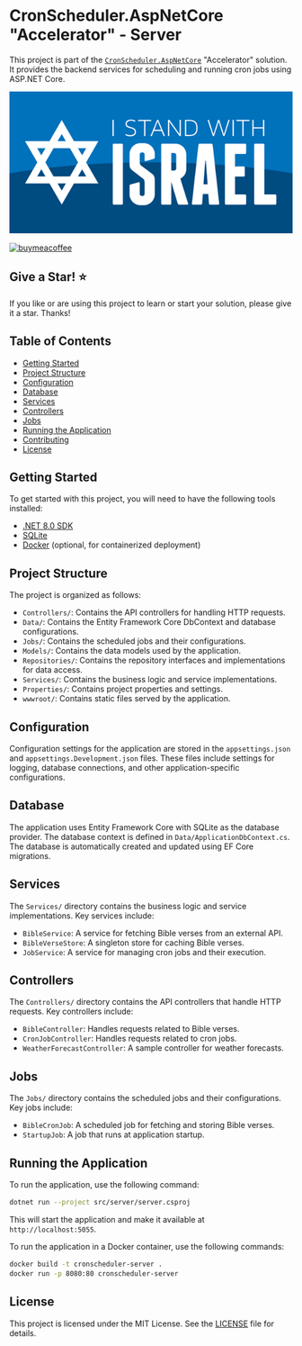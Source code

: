 # CronScheduler.AspNetCore "Accelerator" - Server

This project is part of the [`CronScheduler.AspNetCore`](https://github.com/kdcllc/CronScheduler.AspNetCore) "Accelerator" solution. It provides the backend services for scheduling and running cron jobs using ASP.NET Core.

![I Stand With Israel](../../img/IStandWithIsrael.png)

[![buymeacoffee](https://www.buymeacoffee.com/assets/img/custom_images/orange_img.png)](https://www.buymeacoffee.com/vyve0og)

## Give a Star! :star:

If you like or are using this project to learn or start your solution, please give it a star. Thanks!

## Table of Contents

- [Getting Started](#getting-started)
- [Project Structure](#project-structure)
- [Configuration](#configuration)
- [Database](#database)
- [Services](#services)
- [Controllers](#controllers)
- [Jobs](#jobs)
- [Running the Application](#running-the-application)
- [Contributing](#contributing)
- [License](#license)

## Getting Started

To get started with this project, you will need to have the following tools installed:

- [.NET 8.0 SDK](https://dotnet.microsoft.com/download/dotnet/8.0)
- [SQLite](https://www.sqlite.org/download.html)
- [Docker](https://www.docker.com/products/docker-desktop) (optional, for containerized deployment)

## Project Structure

The project is organized as follows:

- `Controllers/`: Contains the API controllers for handling HTTP requests.
- `Data/`: Contains the Entity Framework Core DbContext and database configurations.
- `Jobs/`: Contains the scheduled jobs and their configurations.
- `Models/`: Contains the data models used by the application.
- `Repositories/`: Contains the repository interfaces and implementations for data access.
- `Services/`: Contains the business logic and service implementations.
- `Properties/`: Contains project properties and settings.
- `wwwroot/`: Contains static files served by the application.

## Configuration

Configuration settings for the application are stored in the `appsettings.json` and `appsettings.Development.json` files. These files include settings for logging, database connections, and other application-specific configurations.

## Database

The application uses Entity Framework Core with SQLite as the database provider. The database context is defined in `Data/ApplicationDbContext.cs`. The database is automatically created and updated using EF Core migrations.

## Services

The `Services/` directory contains the business logic and service implementations. Key services include:

- `BibleService`: A service for fetching Bible verses from an external API.
- `BibleVerseStore`: A singleton store for caching Bible verses.
- `JobService`: A service for managing cron jobs and their execution.

## Controllers

The `Controllers/` directory contains the API controllers that handle HTTP requests. Key controllers include:

- `BibleController`: Handles requests related to Bible verses.
- `CronJobController`: Handles requests related to cron jobs.
- `WeatherForecastController`: A sample controller for weather forecasts.

## Jobs

The `Jobs/` directory contains the scheduled jobs and their configurations. Key jobs include:

- `BibleCronJob`: A scheduled job for fetching and storing Bible verses.
- `StartupJob`: A job that runs at application startup.

## Running the Application

To run the application, use the following command:

```bash
dotnet run --project src/server/server.csproj
```

This will start the application and make it available at `http://localhost:5055`.

To run the application in a Docker container, use the following commands:

```bash
docker build -t cronscheduler-server .
docker run -p 8080:80 cronscheduler-server
```

## License

This project is licensed under the MIT License. See the [LICENSE](../../LICENSE) file for details.
